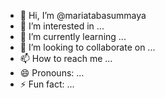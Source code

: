- 👋 Hi, I’m @mariatabasummaya
- 👀 I’m interested in ...
- 🌱 I’m currently learning ...
- 💞️ I’m looking to collaborate on ...
- 📫 How to reach me ...
- 😄 Pronouns: ...
- ⚡ Fun fact: ...

<!---
mariatabasummaya/mariatabasummaya is a ✨ special ✨ repository because its `README.md` (this file) appears on your GitHub profile.
You can click the Preview link to take a look at your changes.
--->

